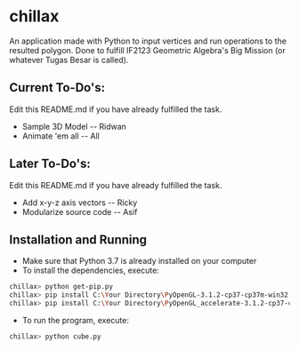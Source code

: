 # chillax

An application made with Python to input vertices and run operations to the resulted polygon.
Done to fulfill IF2123 Geometric Algebra's Big Mission (or whatever Tugas Besar is called).

## Current To-Do's:

Edit this README.md if you have already fulfilled the task.
* Sample 3D Model -- Ridwan
* Animate 'em all -- All

## Later To-Do's:

Edit this README.md if you have already fulfilled the task.
* Add x-y-z axis vectors -- Ricky
* Modularize source code -- Asif

## Installation and Running
* Make sure that Python 3.7 is already installed on your computer
* To install the dependencies, execute:
``` bash
chillax> python get-pip.py 
chillax> pip install C:\Your Directory\PyOpenGL-3.1.2-cp37-cp37m-win32.whl 
chillax> pip install C:\Your Directory\PyOpenGL_accelerate-3.1.2-cp37-cp37m-win32.whl
```
* To run the program, execute:
``` bash
chillax> python cube.py
```
